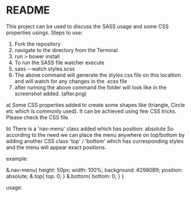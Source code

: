 README
========

This project can be used to discuss the SASS usage and some CSS properties usings.
Steps to use:

1. Fork the repository
2. navigate to the directory from the Terminal
2. run > bower install
3. To run the SASS file watcher execute
4. sass --watch styles.scss
5. The above command will generate the styles.css file on this localtion and will watch for any changes in the .scss file
6. after running the above command the folder will look like in the screenshot added. (after.png)


a) Some CSS properties added to create some shapes like (triangle, Circle etc which is commonly used). It can be achieved using few CSS tricks. Please check the CSS file.

b) There is a 'nav-menu' class added which has position: absolute
So according to the need we can place the menu anywhere on top/bottom by adding another CSS class 'top' / 'bottom'
which has curresponding styles and the menu will appear exact positions.

example:

 &.nav-menu{
      height: 50px;
      width: 100%;
      background: #2980B9;
      position: absolute;
      &.top{
        top: 0;
      }
      &.bottom{
        bottom: 0;
      }
  }
  
usage:
 <div class="container nav-menu bottom">


